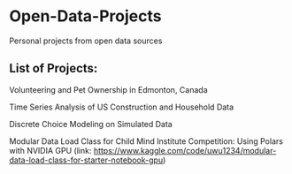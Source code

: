 # Open-Data-Projects

Personal projects from open data sources


## List of Projects:

Volunteering and Pet Ownership in Edmonton, Canada

Time Series Analysis of US Construction and Household Data

Discrete Choice Modeling on Simulated Data

Modular Data Load Class for Child Mind Institute Competition: Using Polars with NVIDIA GPU (link: https://www.kaggle.com/code/uwu1234/modular-data-load-class-for-starter-notebook-gpu)


